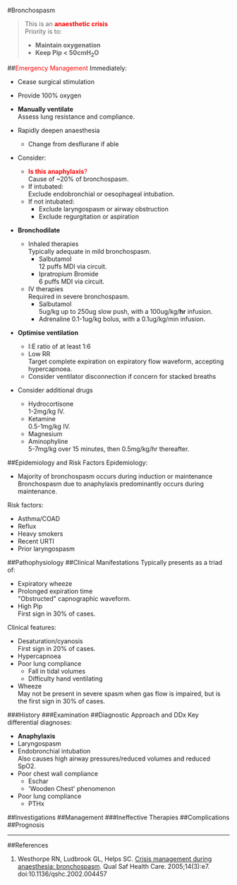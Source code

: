 #Bronchospasm

> This is an <span style="color:red">**anaesthetic crisis**</span>  
> Priority is to:
>* **Maintain oxygenation**
>* **Keep Pip < 50cmH<sub>2</sub>O**


##<span style="color:red">Emergency Management</span>
Immediately:
* Cease surgical stimulation
* Provide 100% oxygen
* **Manually ventilate**  
Assess lung resistance and compliance.
* Rapidly deepen anaesthesia  
	* Change from desflurane if able
* Consider:
	* <span style="color:red">**Is this anaphylaxis**?</span>  
	Cause of ~20% of bronchospasm.
	* If intubated:  
	Exclude endobronchial or oesophageal intubation.
	* If not intubated:
		* Exclude laryngospasm or airway obstruction
		* Exclude regurgitation or aspiration


* **Bronchodilate**
	* Inhaled therapies  
	Typically adequate in mild bronchospasm.
		* Salbutamol  
		12 puffs MDI via circuit.
		* Ipratropium Bromide  
		6 puffs MDI via circuit.
	* IV therapies  
	Required in severe bronchospasm.
		* Salbutamol  
		5ug/kg up to 250ug slow push, with a 100ug/kg/**hr** infusion.
		* Adrenaline
		0.1-1ug/kg bolus, with a 0.1ug/kg/min infusion.
* **Optimise ventilation**
	* I:E ratio of at least 1:6
	* Low RR  
	Target complete expiration on expiratory flow waveform, accepting hypercapnoea.
	* Consider ventilator disconnection if concern for stacked breaths
* Consider additional drugs
	* Hydrocortisone  
	1-2mg/kg IV.
	* Ketamine  
	0.5-1mg/kg IV.
	* Magnesium
	* Aminophyline  
	5-7mg/kg over 15 minutes, then 0.5mg/kg/hr thereafter.


##Epidemiology and Risk Factors
Epidemiology:
* Majority of bronchospasm occurs during induction or maintenance  
Bronchospasm due to anaphylaxis predominantly occurs during maintenance.

Risk factors:
* Asthma/COAD
* Reflux
* Heavy smokers
* Recent URTI
* Prior laryngospasm

##Pathophysiology
##Clinical Manifestations
Typically presents as a triad of:
* Expiratory wheeze
* Prolonged expiration time  
"Obstructed" capnographic waveform.
* High Pip  
First sign in 30% of cases.


Clinical features:
* Desaturation/cyanosis  
First sign in 20% of cases.
* Hypercapnoea
* Poor lung compliance
	* Fall in tidal volumes
	* Difficulty hand ventilating
* Wheeze  
May not be present in severe spasm when gas flow is impaired, but is the first sign in 30% of cases.





###History
###Examination
##Diagnostic Approach and DDx
Key differential diagnoses:
* **Anaphylaxis**
* Laryngospasm
* Endobronchial intubation  
Also causes high airway pressures/reduced volumes and reduced SpO2</sub>.
* Poor chest wall compliance
	* Eschar
	* 'Wooden Chest' phenomenon
* Poor lung compliance
	* PTHx


##Investigations
##Management
###Ineffective Therapies
##Complications
##Prognosis

---
##References

1. Westhorpe RN, Ludbrook GL, Helps SC. [Crisis management during anaesthesia: bronchospasm](http://qualitysafety.bmj.com/content/14/3/e7). Qual Saf Health Care. 2005;14(3):e7. doi:10.1136/qshc.2002.004457